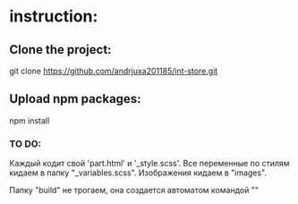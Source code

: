 # instruction:

## Clone the project:

git clone https://github.com/andrjuxa201185/int-store.git

## Upload npm packages:

npm install

### TO DO:

Каждый кодит свой 'part.html' и '_style.scss'. 
Все переменные по стилям кидаем в папку "_variables.scss". 
Изображения кидаем в "images".

Папку "build" не трогаем, она создается автоматом командой ""